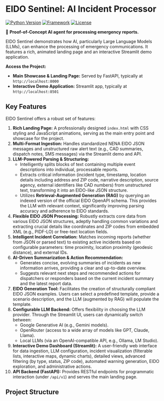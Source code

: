 # EIDO Sentinel: AI Incident Processor

[![Python Version](https://img.shields.io/badge/python-3.9+-blue.svg)](https://www.python.org/)
[![Framework](https://img.shields.io/badge/Framework-FastAPI%20%26%20Streamlit-ff69b4)](https://fastapi.tiangolo.com/)
[![License](https://img.shields.io/badge/License-MIT-green.svg)](LICENSE)

🚨 **Proof-of-Concept AI agent for processing emergency reports.**

EIDO Sentinel demonstrates how AI, particularly Large Language Models (LLMs), can enhance the processing of emergency communications. It features a rich, animated landing page and an interactive Streamlit demo application.

**Access the Project:**
*   **Main Showcase & Landing Page:** Served by FastAPI, typically at `http://localhost:8000`
*   **Interactive Demo Application:** Streamlit app, typically at `http://localhost:8501`

## Key Features

EIDO Sentinel offers a robust set of features:

1.  **Rich Landing Page:** A professionally designed `index.html` with CSS styling and JavaScript animations, serving as the main entry point and showcase for the project.
2.  **Multi-Format Ingestion:** Handles standardized NENA EIDO JSON messages and unstructured raw alert text (e.g., CAD summaries, dispatch notes, SMS messages) via the Streamlit demo and API.
3.  **LLM-Powered Parsing & Structuring:**
    *   Intelligently splits blocks of text containing multiple event descriptions into individual, processable reports.
    *   Extracts critical information (incident type, timestamp, location details including address and ZIP code, narrative description, source agency, external identifiers like CAD numbers) from unstructured text, transforming it into an EIDO-like JSON structure.
    *   Utilizes **Retrieval-Augmented Generation (RAG)** by querying an indexed version of the official EIDO OpenAPI schema. This provides the LLM with relevant context, significantly improving parsing accuracy and adherence to EIDO standards.
4.  **Flexible EIDO JSON Processing:** Robustly extracts core data from various EIDO JSON structures, adeptly handling common variations and extracting crucial details like coordinates and ZIP codes from embedded XML (e.g., PIDF-LO) or free-text location fields.
5.  **Intelligent Incident Correlation:** Matches incoming reports (whether from JSON or parsed text) to existing active incidents based on configurable parameters: time proximity, location proximity (geodesic distance), and external IDs.
6.  **AI-Driven Summarization & Action Recommendation:**
    *   Generates concise, evolving summaries of incidents as new information arrives, providing a clear and up-to-date overview.
    *   Suggests relevant next steps and recommended actions for dispatchers or responders based on the current incident summary and the latest report data.
7.  **EIDO Generation Tool:** Facilitates the creation of structurally compliant EIDO JSON examples. Users can select a predefined template, provide a scenario description, and the LLM (augmented by RAG) will populate the template.
8.  **Configurable LLM Backend:** Offers flexibility in choosing the LLM provider. Through the Streamlit UI, users can dynamically switch between:
    *   Google Generative AI (e.g., Gemini models).
    *   OpenRouter (access to a wide array of models like GPT, Claude, Llama).
    *   Local LLMs (via an OpenAI-compatible API, e.g., Ollama, LM Studio).
9.  **Interactive Demo Dashboard (Streamlit):** A user-friendly web interface for data ingestion, LLM configuration, incident visualization (filterable lists, interactive maps, dynamic charts), detailed views, advanced filtering (by type, status, ZIP code), automated warning generation, EIDO exploration, and administrative actions.
10. **API Backend (FastAPI):** Provides RESTful endpoints for programmatic interaction (under `/api/v1`) and serves the main landing page.

## Project Structure